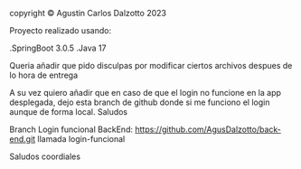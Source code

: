 copyright © Agustin Carlos Dalzotto 2023

Proyecto realizado usando:

.SpringBoot 3.0.5 
.Java 17

Queria añadir que pido disculpas por modificar ciertos archivos despues de lo hora de entrega

A su vez quiero añadir que en caso de que el login no funcione en la app desplegada, dejo esta branch de github donde si me funciono el login aunque de forma local. Saludos

Branch Login funcional BackEnd: https://github.com/AgusDalzotto/back-end.git llamada login-funcional

Saludos coordiales
